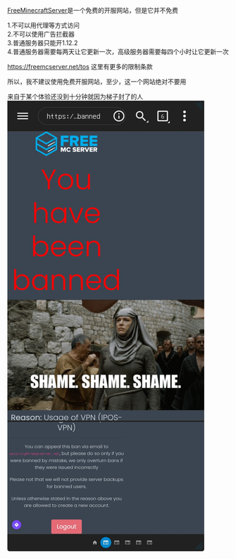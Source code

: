 [FreeMinecraftServer](freeminecraftserver.net)是一个免费的开服网站，但是它并不免费


1.不可以用代理等方式访问  
2.不可以使用广告拦截器  
3.普通服务器只能开1.12.2  
4.普通服务器需要每两天让它更新一次，高级服务器需要每四个小时让它更新一次  

<https://freemcserver.net/tos> 这里有更多的限制条款

所以，我不建议使用免费开服网站，至少，这一个网站绝对不要用

来自于某个体验还没到十分钟就因为梯子封了的人
![img](./img/Screenshot_20220119023045.jpg)
